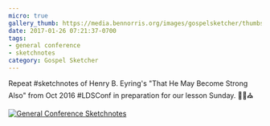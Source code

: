 ```yaml
---
micro: true
gallery_thumb: https://media.bennorris.org/images/gospelsketcher/thumbs/oct-16-3-eyring-02.jpg
date: 2017-01-26 07:21:37-0700
tags:
- general conference
- sketchnotes
category: Gospel Sketcher
---
```


Repeat #sketchnotes of Henry B. Eyring's "That He May Become Strong Also" from Oct 2016 #LDSConf in preparation for our lesson Sunday. ✍🏼⛪️

[![General Conference Sketchnotes](https://media.bennorris.org/images/gospelsketcher/general-conference/oct-2016/oct-16-3-eyring-02.jpg)](https://media.bennorris.org/images/gospelsketcher/general-conference/oct-2016/oct-16-3-eyring-02.jpg)